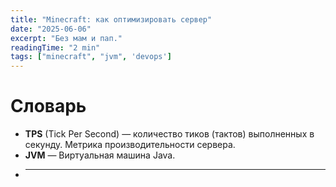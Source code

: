 ```yaml
---
title: "Minecraft: как оптимизировать сервер"
date: "2025-06-06"
excerpt: "Без мам и пап."
readingTime: "2 min"
tags: ["minecraft", "jvm", 'devops']
---
```


# Словарь

- **TPS** (Tick Per Second) — количество тиков (тактов) выполненных в секунду. Метрика производительности сервера.
- **JVM** — Виртуальная машина Java.
- ****